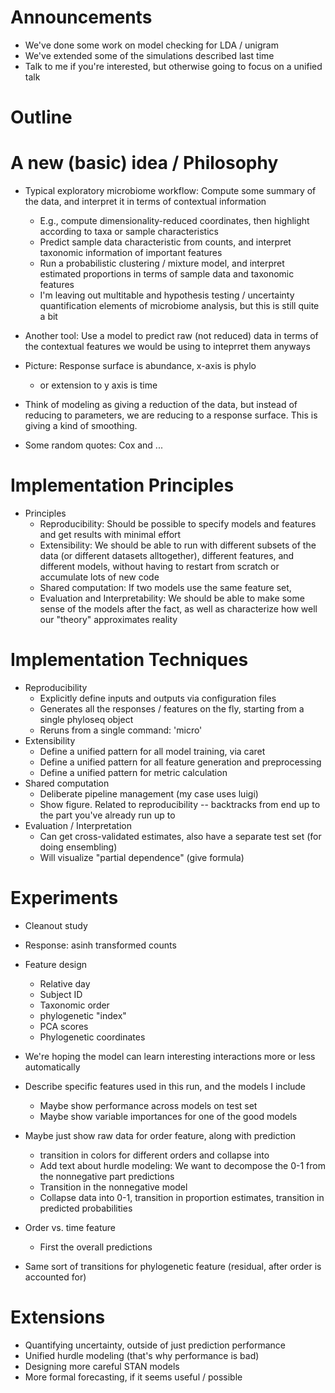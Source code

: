 
# Announcements
* We've done some work on model checking for LDA / unigram
* We've extended some of the simulations described last time
* Talk to me if you're interested, but otherwise going to focus on a unified
  talk

# Outline

# A new (basic) idea / Philosophy
* Typical exploratory microbiome workflow: Compute some summary of the data, and
  interpret it in terms of contextual information
  - E.g., compute dimensionality-reduced coordinates, then highlight according
    to taxa or sample characteristics
  - Predict sample data characteristic from counts, and interpret taxonomic
    information of important features
  - Run a probabilistic clustering / mixture model, and interpret estimated
    proportions in terms of sample data and taxonomic features
  - I'm leaving out multitable and hypothesis testing / uncertainty
    quantification elements of microbiome analysis, but this is still quite a bit

* Another tool: Use a model to predict raw (not reduced) data in terms of the
  contextual features we would be using to inteprret them anyways
* Picture: Response surface is abundance, x-axis is phylo
   - or extension to y axis is time
* Think of modeling as giving a reduction of the data, but instead of reducing
  to parameters, we are reducing to a response surface. This is giving a kind of
  smoothing.
* Some random quotes: Cox and ...

# Implementation Principles
* Principles
    - Reproducibility: Should be possible to specify models and features and get
    results with minimal effort
    - Extensibility: We should be able to run with different subsets of the
    data (or different datasets alltogether), different features, and different
    models, without having to restart from scratch or accumulate lots of new
    code
    - Shared computation: If two models use the same feature set,
    - Evaluation and Interpretability: We should be able to make some sense of
    the models after the fact, as well as characterize how well our "theory"
    approximates reality

# Implementation Techniques

* Reproducibility
  - Explicitly define inputs and outputs via configuration files
  - Generates all the responses / features on the fly, starting from a single
  phyloseq object
  - Reruns from a single command: 'micro'
* Extensibility
  - Define a unified pattern for all model training, via caret
  - Define a unified pattern for all feature generation and preprocessing
  - Define a unified pattern for metric calculation
* Shared computation
  - Deliberate pipeline management (my case uses luigi)
  - Show figure. Related to reproducibility -- backtracks from end up to the
    part you've already run up to
* Evaluation / Interpretation
  - Can get cross-validated estimates, also have a separate test set (for doing ensembling)
  - Will visualize "partial dependence" (give formula)

# Experiments

* Cleanout study
* Response: asinh transformed counts
* Feature design
    - Relative day
    - Subject ID
    - Taxonomic order
    - phylogenetic "index"
    - PCA scores
    - Phylogenetic coordinates
* We're hoping the model can learn interesting interactions more or less
  automatically

* Describe specific features used in this run, and the models I include
  - Maybe show performance across models on test set
  - Maybe show variable importances for one of the good models

* Maybe just show raw data for order feature, along with prediction
  - transition in colors for different orders and collapse into
  - Add text about hurdle modeling: We want to decompose the 0-1 from the
  nonnegative part predictions
  - Transition in the nonnegative model
  - Collapse data into 0-1, transition in proportion estimates, transition in
  predicted probabilities
* Order vs. time feature
  - First the overall predictions
* Same sort of transitions for phylogenetic feature (residual, after order is
  accounted for)

# Extensions
* Quantifying uncertainty, outside of just prediction performance
* Unified hurdle modeling (that's why performance is bad)
* Designing more careful STAN models
* More formal forecasting, if it seems useful / possible
